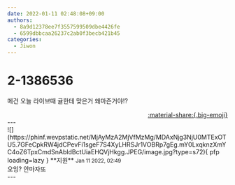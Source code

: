 ```yaml
---
date: 2022-01-11 02:48:08+09:00
authors:
  - 8a9d12378ee7f3557599509dbe4426fe
  - 6599dbbcaa26237c2ab0f3becb421b45
categories:
  - Jiwon
---
```


# 2-1386536

<div class="post-container" markdown="1">
<div class="content-container md-sidebar__scrollwrap" markdown="1">

메건 오늘 라이브때 귤한테 맞은거 왜마즌거야!?

</div>
</div>

<div style="text-align: right;" markdown="1">
<a href="https://weverse.io/fromis9/fanpost/2-1386536" style="text-align: right;">:material-share:{.big-emoji}</a>
</div>
---

<div class="comments-container md-sidebar__scrollwrap" markdown="1">
<div class="comment" markdown="1">
<div class='id-container' markdown="1">
![](https://phinf.wevpstatic.net/MjAyMzA2MjVfMzMg/MDAxNjg3NjU0MTExOTU5.7GFeCpkRW4jdCPevFi1sgeF7S4XyLHRSJr1VOBRp7gEg.mY0LxqknzXmYC4oZ6TpxCmdSnAbldBctUiaEHQVjHkgg.JPEG/image.jpg?type=s72){ pfp loading=lazy }
**<span class="artist">지원</span>** <small>Jan 11 2022, 02:49</small><br>
</div>
<div class='comment-body' markdown="1">
오잉? 안마자또
</div>
</div>
</div>
---
